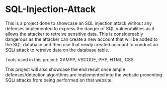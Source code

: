 # SQL-Injection-Attack

This is a project done to showcase an SQL injection attack without any defenses implemented to express the danger of SQL vulnerabilities as it allows the attacker to retreive sensitive data.
This is considereably dangerous as the attacker can create a new account that will be added to the SQL database and then use that newly created account to conduct an SQLi attack to retreive data on the database table.

Tools used in this project: XAMPP, VSCODE, PHP, HTML, CSS

This project will also showcase the end result once ample defenses/detection algorithms are implemented into the website preventing SQLi attacks from being performed on that website.
